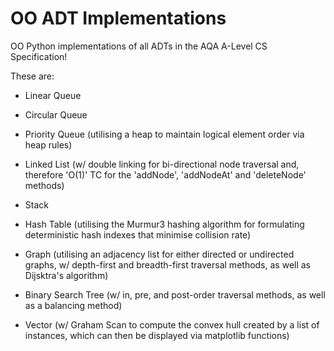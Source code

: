 # OO ADT Implementations
OO Python implementations of all ADTs in the AQA A-Level CS Specification!

These are:

- Linear Queue

- Circular Queue

- Priority Queue (utilising a heap to maintain logical element order via heap rules)

- Linked List (w/ double linking for bi-directional node traversal and, therefore 'O(1)' TC for the 'addNode', 'addNodeAt' and 'deleteNode' methods)

- Stack

- Hash Table (utilising the Murmur3 hashing algorithm for formulating deterministic hash indexes that minimise collision rate)

- Graph (utilising an adjacency list for either directed or undirected graphs, w/ depth-first and breadth-first traversal methods, as well as Dijsktra's algorithm)

- Binary Search Tree (w/ in, pre, and post-order traversal methods, as well as a balancing method)

- Vector (w/ Graham Scan to compute the convex hull created by a list of instances, which can then be displayed via matplotlib functions)
